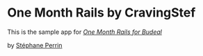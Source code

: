 # One Month Rails by CravingStef

This is the sample app for
[*One Month Rails for Budeal*](http://budeal.com)

by [Stéphane Perrin](http://twitter.com/CravingStef)